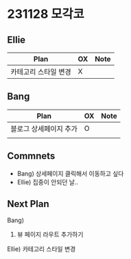 # 231128 모각코

## Ellie

| Plan 	| OX 	| Note 	|
|------	|----	|------	|
| 카테고리 스타일 변경 	 |   X  	|


## Bang

| Plan 	| OX 	| Note 	|
|------	|----	|------	|
| 블로그 상세페이지 추가       |  O  |      |
|                        |     |      |



## Commnets
- Bang) 상세페이지 클릭해서 이동하고 싶다
- Ellie) 집중이 안되던 날..

 
## Next Plan
  Bang) 
 1. 뷰 페이지 라우트 추가하기
 
  Ellie) 
  카테고리 스타일 변경
